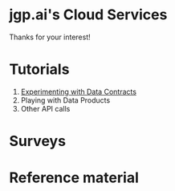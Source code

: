 # jgp.ai's Cloud Services

Thanks for your interest!


# Tutorials

1. [Experimenting with Data Contracts](https://medium.com/data-mesh-learning/experimenting-with-data-contracts-9d36219e139e)
2. Playing with Data Products
3. Other API calls

# Surveys

# Reference material

